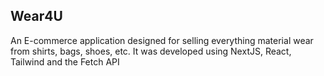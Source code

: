 ## Wear4U

An E-commerce application designed for selling everything material wear from shirts, bags, shoes, etc. It was developed using NextJS, React, Tailwind and the Fetch API
